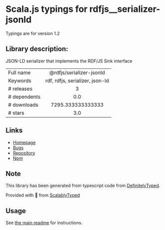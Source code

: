 
# Scala.js typings for rdfjs__serializer-jsonld

Typings are for version 1.2

## Library description:
JSON-LD serializer that implements the RDF/JS Sink interface

|                    |                 |
| ------------------ | :-------------: |
| Full name          | @rdfjs/serializer-jsonld |
| Keywords           | rdf, rdfjs, serializer, json-ld |
| # releases         | 3 |
| # dependents       | 0.0 |
| # downloads        | 7295.333333333333 |
| # stars            | 3.0 |

## Links
- [Homepage](https://github.com/rdfjs-base/serializer-jsonld)
- [Bugs](https://github.com/rdfjs-base/serializer-jsonld/issues)
- [Repository](https://github.com/rdfjs-base/serializer-jsonld)
- [Npm](https://www.npmjs.com/package/%40rdfjs%2Fserializer-jsonld)
    


## Note
This library has been generated from typescript code from [DefinitelyTyped](https://definitelytyped.org).

Provided with :purple_heart: from [ScalablyTyped](https://github.com/oyvindberg/ScalablyTyped)

## Usage
See [the main readme](../../readme.md) for instructions.


